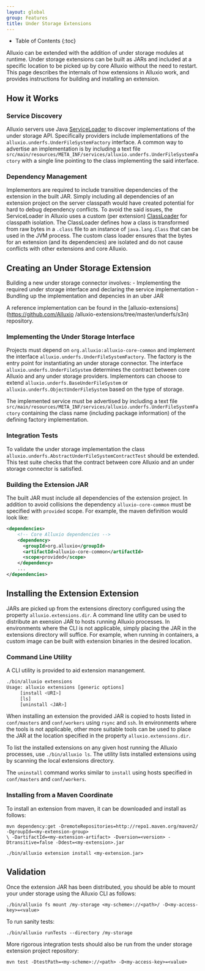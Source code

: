 ```yaml
---
layout: global
group: Features
title: Under Storage Extensions
---
```


* Table of Contents
{:toc}

Alluxio can be extended with the addition of under storage modules at runtime. Under storage
extensions can be built as JARs and included at a specific location to be picked up by core Alluxio
without the need to restart. This page describes the internals of how extensions in Alluxio work,
and provides instructions for building and installing an extension.

## How it Works

### Service Discovery

Alluxio servers use Java
[ServiceLoader](https://docs.oracle.com/javase/7/docs/api/java/util/ServiceLoader.html) to discover
implementations of the under storage API. Specifically providers include implementations of the
`alluxio.underfs.UnderFileSystemFactory` interface. A common way to advertise an implementation is
by including a text file
`src/main/resources/META_INF/services/alluxio.underfs.UnderFileSystemFactory` with a single line
pointing to the class implementing the said interface.

### Dependency Management

Implementors are required to include transitive dependencies of the extension in the built JAR.
Simply including all dependencies of an extension project on the server classpath would have created
potential for hard to debug dependency conflicts. To avoid the said issues, the ServiceLoader in
Alluxio uses a custom (per extension)
[ClassLoader](https://docs.oracle.com/javase/7/docs/api/java/lang/ClassLoader.html) for classpath
isolation. The ClassLoader defines how a class is transformed from raw bytes in a `.class` file to
an instance of `java.lang.Class` that can be used in the JVM process. The custom class loader
ensures that the bytes for an extension (and its dependencies) are isolated and do not cause
conflicts with other extensions and core Alluxio.

## Creating an Under Storage Extension

Building a new under storage connector involves: - Implementing the required under storage interface
and declaring the service implementation - Bundling up the implementation and depencies in an uber
JAR

A reference implementation can be found in the [alluxio-extensions](https://github.com/Alluxio
/alluxio-extensions/tree/master/underfs/s3n) repository.

### Implementing the Under Storage Interface

Projects must depend on `org.alluxio:alluxio-core-common` and implement the interface
`alluxio.underfs.UnderFileSystemFactory`. The factory is the entry point for instantiating an under
storage connector. The interface `alluxio.underfs.UnderFileSystem` determines the contract between
core Alluxio and any under storage providers. Implementors can choose to extend
`alluxio.underfs.BaseUnderFileSystem` or `alluxio.underfs.ObjectUnderFileSystem` based on the type
of storage.

The implemented service must be advertised by including a text file
`src/main/resources/META_INF/services/alluxio.underfs.UnderFileSystemFactory` containing the class
name (including package information) of the defining factory implementation.

### Integration Tests

To validate the under storage implementation the class
`alluxio.underfs.AbstractUnderFileSystemContractTest` should be extended. This test suite checks
that the contract between core Alluxio and an under storage connector is satisfied.

### Building the Extension JAR

The built JAR must include all dependencies of the extension project. In addition to avoid
collisions the dependency `alluxio-core-common` must be specified with `provided` scope. For
example, the maven definition would look like:

```xml
<dependencies>
    <!-- Core Alluxio dependencies -->
    <dependency>
      <groupId>org.alluxio</groupId>
      <artifactId>alluxio-core-common</artifactId>
      <scope>provided</scope>
    </dependency>
    ...
</dependencies>
```

## Installing the Extension Extension

JARs are picked up from the extensions directory configured using the property
`alluxio.extensions.dir`. A command line utlity can be used to distribute an exension JAR to hosts
running Alluxio processes. In environments where the CLI is not applicable, simply placing the JAR
in the extensions directory will suffice. For example, when running in containers, a custom image
can be built with extension binaries in the desired location.

### Command Line Utility

A CLI utility is provided to aid extension manangement.

```bash
./bin/alluxio extensions
Usage: alluxio extensions [generic options]
	 [install <URI>]
	 [ls]
	 [uninstall <JAR>]
```

When installing an extension the provided JAR is copied to hosts listed in `conf/masters` and
`conf/workers` using `rsync` and `ssh`. In environments where the tools is not applicable, other
more suitable tools can be used to place the JAR at the location specified in the property
`alluxio.extensions.dir`.

To list the installed extensions on any given host running the Alluxio processes, use `./bin/alluxio
ls`. The utility lists installed extensions using by scanning the local extensions directory.

The `uninstall` command works similar to `install` using hosts specified in `conf/masters` and
`conf/workers`.

### Installing from a Maven Coordinate

To install an extension from maven, it can be downloaded and install as follows:

```
mvn dependency:get -DremoteRepositories=http://repo1.maven.org/maven2/ -DgroupId=<my-extension-group>
\ -DartifactId=<my-extension-artifact> -Dversion=<version> -Dtransitive=false -Ddest=<my-extension>.jar

./bin/alluxio extension install <my-extension.jar>
```

## Validation

Once the extension JAR has been distributed, you should be able to mount your under storage using
the Alluxio CLI as follows:

```
./bin/alluxio fs mount /my-storage <my-scheme>://<path>/ -D<my-access-key>=<value>
```

To run sanity tests:
```
./bin/alluxio runTests --directory /my-storage
```

More rigorous integration tests should also be run from the under storage extension project repository:
```
mvn test -DtestPath=<my-scheme>://<path> -D<my-access-key>=<value>
```
